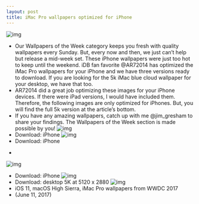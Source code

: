 ```yaml
---
layout: post
title: iMac Pro wallpapers optimized for iPhone
---
```

![img](http://media.idownloadblog.com/wp-content/uploads/2018/01/iMacPro-effect-for-iPhone-AR72014.jpg)
* Our Wallpapers of the Week category keeps you fresh with quality wallpapers every Sunday. But, every now and then, we just can’t help but release a mid-week set. These iPhone wallpapers were just too hot to keep until the weekend. iDB fan favorite @AR72014 has optimized the iMac Pro wallpapers for your iPhone and we have three versions ready to download. If you are looking for the 5k iMac blue cloud wallpaper for your desktop, we have that too.
* AR72014 did a great job optimizing these images for your iPhone devices. If there were iPad versions, I would have included them. Therefore, the following images are only optimized for iPhones. But, you will find the full 5k version at the article’s bottom.
* If you have any amazing wallpapers, catch up with me @jim_gresham to share your findings. The Wallpapers of the Week section is made possible by you!
![img](http://media.idownloadblog.com/wp-content/uploads/2018/01/iMacPro-1-wallpaper-for-iPhoneX-AR72014.png)
* Download: iPhone
![img](http://media.idownloadblog.com/wp-content/uploads/2018/01/iMacPro-2-wallpaper-for-iPhoneX-AR72014.png)
* Download: iPhone
* >
![img](http://media.idownloadblog.com/wp-content/uploads/2018/01/iMacPro-effect-Modd-for-iPhone-X-AR72014.png)
* Download: iPhone
![img](http://media.idownloadblog.com/wp-content/uploads/2018/01/imac-pro-wallpaper.jpg)
* Download: desktop 5K at 5120 x 2880
![img](http://media.idownloadblog.com/wp-content/uploads/2017/06/macOS-High-Seirra-iPad-Pro-iOS-11-splash-hero-wallpaper.png)
* iOS 11, macOS High Sierra, iMac Pro wallpapers from WWDC 2017
* (June 11, 2017)

